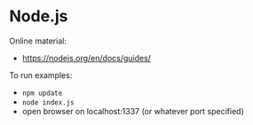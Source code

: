# Node.js

Online material:
- https://nodejs.org/en/docs/guides/

To run examples:
- `npm update`
- `node index.js`
- open browser on localhost:1337 (or whatever port specified)
